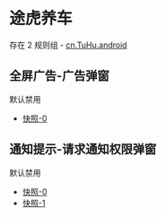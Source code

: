 # 途虎养车

存在 2 规则组 - [cn.TuHu.android](/src/apps/cn.TuHu.android.ts)

## 全屏广告-广告弹窗

默认禁用

- [快照-0](https://i.gkd.li/import/13228818)

## 通知提示-请求通知权限弹窗

默认禁用

- [快照-0](https://i.gkd.li/import/13228796)
- [快照-1](https://i.gkd.li/import/13256535)
